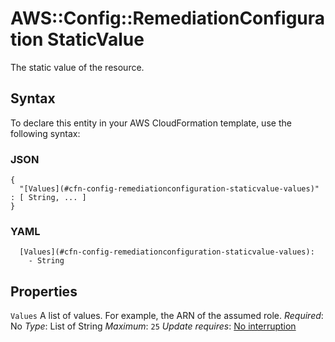 # AWS::Config::RemediationConfiguration StaticValue<a name="aws-properties-config-remediationconfiguration-staticvalue"></a>

The static value of the resource\.

## Syntax<a name="aws-properties-config-remediationconfiguration-staticvalue-syntax"></a>

To declare this entity in your AWS CloudFormation template, use the following syntax:

### JSON<a name="aws-properties-config-remediationconfiguration-staticvalue-syntax.json"></a>

```
{
  "[Values](#cfn-config-remediationconfiguration-staticvalue-values)" : [ String, ... ]
}
```

### YAML<a name="aws-properties-config-remediationconfiguration-staticvalue-syntax.yaml"></a>

```
  [Values](#cfn-config-remediationconfiguration-staticvalue-values):
    - String
```

## Properties<a name="aws-properties-config-remediationconfiguration-staticvalue-properties"></a>

`Values`  <a name="cfn-config-remediationconfiguration-staticvalue-values"></a>
A list of values\. For example, the ARN of the assumed role\.
*Required*: No
*Type*: List of String
*Maximum*: `25`
*Update requires*: [No interruption](https://docs.aws.amazon.com/AWSCloudFormation/latest/UserGuide/using-cfn-updating-stacks-update-behaviors.html#update-no-interrupt)
